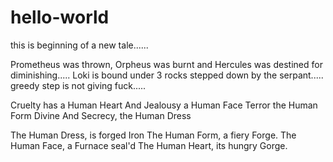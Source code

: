 # hello-world
this is beginning of a new tale......

Prometheus was thrown, Orpheus was burnt and Hercules was destined for diminishing.....
Loki is bound under 3 rocks stepped down by the serpant.....
greedy step is not giving fuck.....

Cruelty has a Human Heart 
And Jealousy a Human Face 
Terror the Human Form Divine 
And Secrecy, the Human Dress 

The Human Dress, is forged Iron 
The Human Form, a fiery Forge. 
The Human Face, a Furnace seal'd 
The Human Heart, its hungry Gorge.
